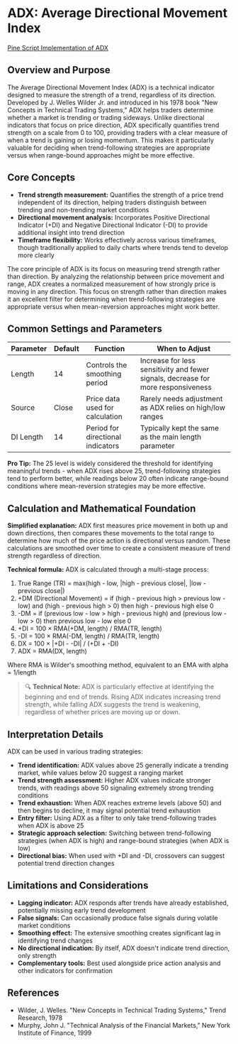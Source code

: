 # ADX: Average Directional Movement Index

[Pine Script Implementation of ADX](https://github.com/mihakralj/pinescript/blob/main/indicators/dynamics/adx.pine)

## Overview and Purpose

The Average Directional Movement Index (ADX) is a technical indicator designed to measure the strength of a trend, regardless of its direction. Developed by J. Welles Wilder Jr. and introduced in his 1978 book "New Concepts in Technical Trading Systems," ADX helps traders determine whether a market is trending or trading sideways. Unlike directional indicators that focus on price direction, ADX specifically quantifies trend strength on a scale from 0 to 100, providing traders with a clear measure of when a trend is gaining or losing momentum. This makes it particularly valuable for deciding when trend-following strategies are appropriate versus when range-bound approaches might be more effective.

## Core Concepts

* **Trend strength measurement:** Quantifies the strength of a price trend independent of its direction, helping traders distinguish between trending and non-trending market conditions
* **Directional movement analysis:** Incorporates Positive Directional Indicator (+DI) and Negative Directional Indicator (-DI) to provide additional insight into trend direction
* **Timeframe flexibility:** Works effectively across various timeframes, though traditionally applied to daily charts where trends tend to develop more clearly

The core principle of ADX is its focus on measuring trend strength rather than direction. By analyzing the relationship between price movement and range, ADX creates a normalized measurement of how strongly price is moving in any direction. This focus on strength rather than direction makes it an excellent filter for determining when trend-following strategies are appropriate versus when mean-reversion approaches might work better.

## Common Settings and Parameters

| Parameter | Default | Function | When to Adjust |
|-----------|---------|----------|---------------|
| Length | 14 | Controls the smoothing period | Increase for less sensitivity and fewer signals, decrease for more responsiveness |
| Source | Close | Price data used for calculation | Rarely needs adjustment as ADX relies on high/low ranges |
| DI Length | 14 | Period for directional indicators | Typically kept the same as the main length parameter |

**Pro Tip:** The 25 level is widely considered the threshold for identifying meaningful trends - when ADX rises above 25, trend-following strategies tend to perform better, while readings below 20 often indicate range-bound conditions where mean-reversion strategies may be more effective.

## Calculation and Mathematical Foundation

**Simplified explanation:**
ADX first measures price movement in both up and down directions, then compares these movements to the total range to determine how much of the price action is directional versus random. These calculations are smoothed over time to create a consistent measure of trend strength regardless of direction.

**Technical formula:**
ADX is calculated through a multi-stage process:

1. True Range (TR) = max(high - low, |high - previous close|, |low - previous close|)
2. +DM (Directional Movement) = if (high - previous high > previous low - low) and (high - previous high > 0) then high - previous high else 0
3. -DM = if (previous low - low > high - previous high) and (previous low - low > 0) then previous low - low else 0
4. +DI = 100 × RMA(+DM, length) / RMA(TR, length)
5. -DI = 100 × RMA(-DM, length) / RMA(TR, length)
6. DX = 100 × |+DI - -DI| / (+DI + -DI)
7. ADX = RMA(DX, length)

Where RMA is Wilder's smoothing method, equivalent to an EMA with alpha = 1/length

> 🔍 **Technical Note:** ADX is particularly effective at identifying the beginning and end of trends. Rising ADX indicates increasing trend strength, while falling ADX suggests the trend is weakening, regardless of whether prices are moving up or down.

## Interpretation Details

ADX can be used in various trading strategies:

* **Trend identification:** ADX values above 25 generally indicate a trending market, while values below 20 suggest a ranging market
* **Trend strength assessment:** Higher ADX values indicate stronger trends, with readings above 50 signaling extremely strong trending conditions
* **Trend exhaustion:** When ADX reaches extreme levels (above 50) and then begins to decline, it may signal potential trend exhaustion
* **Entry filter:** Using ADX as a filter to only take trend-following trades when ADX is above 25
* **Strategic approach selection:** Switching between trend-following strategies (when ADX is high) and range-bound strategies (when ADX is low)
* **Directional bias:** When used with +DI and -DI, crossovers can suggest potential trend direction changes

## Limitations and Considerations

* **Lagging indicator:** ADX responds after trends have already established, potentially missing early trend development
* **False signals:** Can occasionally produce false signals during volatile market conditions
* **Smoothing effect:** The extensive smoothing creates significant lag in identifying trend changes
* **No directional indication:** By itself, ADX doesn't indicate trend direction, only strength
* **Complementary tools:** Best used alongside price action analysis and other indicators for confirmation

## References

* Wilder, J. Welles. "New Concepts in Technical Trading Systems," Trend Research, 1978
* Murphy, John J. "Technical Analysis of the Financial Markets," New York Institute of Finance, 1999
